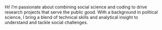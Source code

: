 

Hi! I’m passionate about combining social science and coding to drive research projects that serve the public good. With a background in political science, I bring a blend of technical skills and analytical insight to understand and tackle social challenges.





<!-- Proudly created with GPRM ( https://gprm.itsvg.in ) -->
